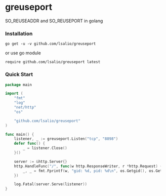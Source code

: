 # greuseport
SO_REUSEADDR and SO_REUSEPORT in golang


### Installation
```shell
go get -u -v github.com/lsalio/greuseport
```

or use go module
```shell
require github.com/lsalio/greuseport latest
```

### Quick Start
```go
package main

import (
	"fmt"
	"log"
	"net/http"
	"os"

	"github.com/lsalio/greuseport"
)

func main() {
	listener, _ := greuseport.Listen("tcp", "8898")
	defer func() {
		_ = listener.Close()
	}()

	server := &http.Server{}
	http.HandleFunc("/", func(w http.ResponseWriter, r *http.Request) {
		_, _ = fmt.Fprintf(w, "gid: %d, pid: %d\n", os.Getgid(), os.Getpid())
	})

	log.Fatal(server.Serve(listener))
}

```
